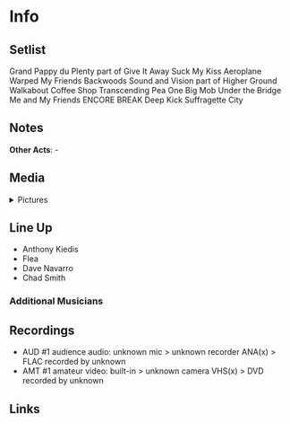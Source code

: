 # Info

## Setlist

Grand Pappy du Plenty part of
Give It Away
Suck My Kiss
Aeroplane
Warped
My Friends
Backwoods
Sound and Vision part of
Higher Ground
Walkabout
Coffee Shop
Transcending
Pea
One Big Mob
Under the Bridge
Me and My Friends
ENCORE BREAK
Deep Kick
Suffragette City

## Notes

**Other Acts**: -

## Media 

<details>
  <summary>Pictures</summary>
  <!--<img alt="Setlist" title="Setlist" src="_.jpg" height="200" />-->
</details>

## Line Up

* Anthony Kiedis
* Flea
* Dave Navarro
* Chad Smith

### Additional Musicians

## Recordings

* AUD #1 audience audio: unknown mic > unknown recorder ANA(x) > FLAC recorded by unknown
* AMT #1 amateur video: built-in > unknown camera VHS(x) > DVD recorded by unknown

## Links

